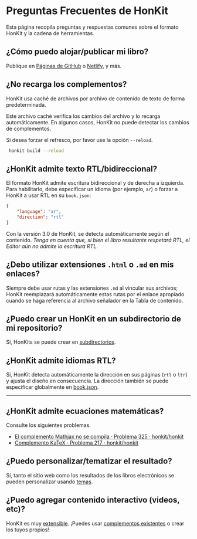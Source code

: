 # Preguntas Frecuentes de HonKit

Esta página recopila preguntas y respuestas comunes sobre el formato HonKit y la cadena de herramientas.

## ¿Cómo puedo alojar/publicar mi libro?

Publique en [Páginas de GitHub](https://pages.github.com/) o [Netlify](https://www.netlify.com/), y más.

## ¿No recarga los complementos?

HonKit usa caché de archivos por archivo de contenido de texto de forma predeterminada.

Este archivo caché verifica los cambios del archivo y lo recarga automáticamente.
En algunos casos, HonKit no puede detectar los cambios de complementos.

Si desea forzar el refresco, por favor use la opción `--reload`.

```bash
 honkit build --reload
```

## ¿HonKit admite texto RTL/bidireccional?

El formato HonKit admite escritura bidireccional y de derecha a izquierda. Para habilitarlo, debe especificar un idioma (por ejemplo, `ar`) o forzar a HonKit a usar RTL en su `book.json`:

``` json
{
    "language": "ar",
    "direction": "rtl"
}
```

Con la versión 3.0 de HonKit, se detecta automáticamente según el contenido.
_Tenga en cuenta que, si bien el libro resultante respetará RTL, el Editor aún no admite la escritura RTL_.

## ¿Debo utilizar extensiones `.html` o `.md` en mis enlaces?

Siempre debe usar rutas y las extensiones `.md` al vincular sus archivos; HonKit reemplazará automáticamente estas rutas por el enlace apropiado cuando se haga referencia al archivo señalador en la Tabla de contenido.

## ¿Puedo crear un HonKit en un subdirectorio de mi repositorio?

Sí, HonKits se puede crear en [subdirectorios](structure.md#subdirectory).

## ¿HonKit admite idiomas RTL?

Sí, HonKit detecta automáticamente la dirección en sus páginas (`rtl` o `ltr`) y ajusta el diseño en consecuencia. La dirección también se puede especificar globalmente en [book.json](config.md).

---

## ¿HonKit admite ecuaciones matemáticas?

Consulte los siguientes problemas.

- [El complemento Mathjax no se compila · Problema 325 · honkit/honkit](https://github.com/honkit/honkit/issues/325)
- [Complemento KaTeX · Problema 217 · honkit/honkit](https://github.com/honkit/honkit/issues/217)

## ¿Puedo personalizar/tematizar el resultado?

Sí, tanto el sitio web como los resultados de los libros electrónicos se pueden personalizar usando [temas](themes/README.md).

## ¿Puedo agregar contenido interactivo (videos, etc)?

HonKit es muy [extensible](plugins/README.md). ¡Puedes usar [complementos existentes](https://plugins.honkit.com) o crear los tuyos propios!
